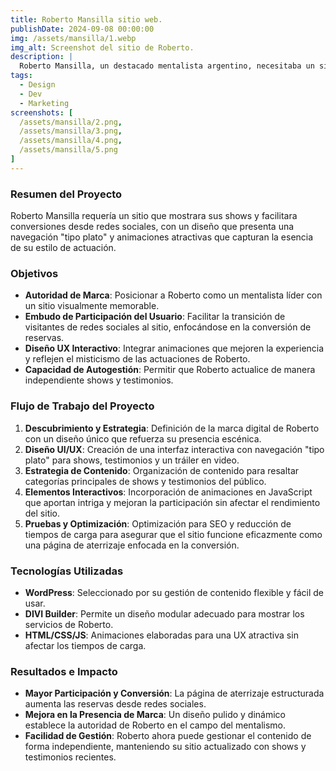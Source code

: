 ```yaml
---
title: Roberto Mansilla sitio web.
publishDate: 2024-09-08 00:00:00
img: /assets/mansilla/1.webp
img_alt: Screenshot del sitio de Roberto.
description: |
  Roberto Mansilla, un destacado mentalista argentino, necesitaba un sitio web que resalte sus espectáculos únicos y funcione como una página de aterrizaje de alta conversión para el tráfico de redes sociales.
tags:
  - Design
  - Dev
  - Marketing
screenshots: [
  /assets/mansilla/2.png,
  /assets/mansilla/3.png,
  /assets/mansilla/4.png,
  /assets/mansilla/5.png
]
---
```


### Resumen del Proyecto
Roberto Mansilla requería un sitio que mostrara sus shows y facilitara conversiones desde redes sociales, con un diseño que presenta una navegación "tipo plato" y animaciones atractivas que capturan la esencia de su estilo de actuación.

### Objetivos
- **Autoridad de Marca**: Posicionar a Roberto como un mentalista líder con un sitio visualmente memorable.
- **Embudo de Participación del Usuario**: Facilitar la transición de visitantes de redes sociales al sitio, enfocándose en la conversión de reservas.
- **Diseño UX Interactivo**: Integrar animaciones que mejoren la experiencia y reflejen el misticismo de las actuaciones de Roberto.
- **Capacidad de Autogestión**: Permitir que Roberto actualice de manera independiente shows y testimonios.

### Flujo de Trabajo del Proyecto
1. **Descubrimiento y Estrategia**: Definición de la marca digital de Roberto con un diseño único que refuerza su presencia escénica.
2. **Diseño UI/UX**: Creación de una interfaz interactiva con navegación "tipo plato" para shows, testimonios y un tráiler en video.
3. **Estrategia de Contenido**: Organización de contenido para resaltar categorías principales de shows y testimonios del público.
4. **Elementos Interactivos**: Incorporación de animaciones en JavaScript que aportan intriga y mejoran la participación sin afectar el rendimiento del sitio.
5. **Pruebas y Optimización**: Optimización para SEO y reducción de tiempos de carga para asegurar que el sitio funcione eficazmente como una página de aterrizaje enfocada en la conversión.

### Tecnologías Utilizadas
- **WordPress**: Seleccionado por su gestión de contenido flexible y fácil de usar.
- **DIVI Builder**: Permite un diseño modular adecuado para mostrar los servicios de Roberto.
- **HTML/CSS/JS**: Animaciones elaboradas para una UX atractiva sin afectar los tiempos de carga.

### Resultados e Impacto
- **Mayor Participación y Conversión**: La página de aterrizaje estructurada aumenta las reservas desde redes sociales.
- **Mejora en la Presencia de Marca**: Un diseño pulido y dinámico establece la autoridad de Roberto en el campo del mentalismo.
- **Facilidad de Gestión**: Roberto ahora puede gestionar el contenido de forma independiente, manteniendo su sitio actualizado con shows y testimonios recientes.